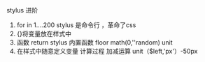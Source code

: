 stylus 进阶
1. for in 1....200
  stylus 是命令行  ，革命了css
2. {}将变量放在样式中
3. 函数 return
   stylus 内置函数
     floor  math(0,''random) 
     unit 
4. 在样式中随意定义变量  计算过程
  加减运算  unit（$left,'px'）-50px
  